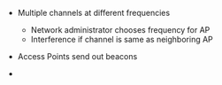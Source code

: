 - Multiple channels at different frequencies
	- Network administrator chooses frequency for AP
	- Interference if channel is same as neighboring AP

- Access Points send out beacons
- 
